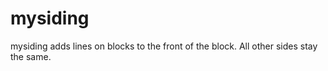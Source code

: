 mysiding
========

mysiding adds lines on blocks to the front of the block. All other sides stay the same.
